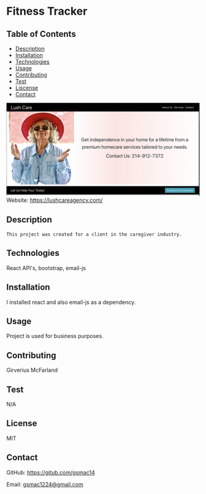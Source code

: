 
  # Fitness Tracker
  
  ## Table of Contents
  * [Description](#description)
  * [Installation](#installation)
  * [Technologies](#technologies)
  * [Usage](#usage)
  * [Contributing](#contributing)
  * [Test](#test)
  * [Liscense](#liscense)
  * [Contact](#contact)

 
![Alt text](/Lush-Pic.png)
Website: https://lushcareagency.com/

  ## Description
  	This project was created for a client in the caregiver industry. 
  ## Technologies
  React API's, bootstrap, email-js

  ## Installation
  I installed react and also email-js as a dependency.
  
  ## Usage
  Project is used for business purposes. 
  
  ## Contributing 
  Girverius McFarland

  ## Test
  N/A 

  ## License
  MIT

  ## Contact
  GitHub: https://gitub.com/gsmac14

  Email: gsmac1224@gmail.com